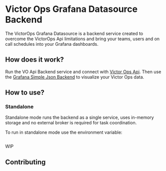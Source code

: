 # Victor Ops Grafana Datasource Backend

The VictorOps Grafana Datasource is a backend service created to overcome the VictorOps Api limitations and 
bring your teams, users and on call schedules into your Grafana dashboards.

## How does it work?

Run the VO Api Backend service and connect with [Victor Ops Api](https://help.victorops.com/knowledge-base/api/). Then 
use the [Grafana Simple Json Backend](https://github.com/grafana/simple-json-datasource) to visualize your Victor Ops data.

## How to use?

### Standalone

Standalone mode runs the backend as a single service, uses in-memory storage and no external broker is required for 
task coordination.

To run in standalone mode use the environment variable:
```

```

WIP

## Contributing

